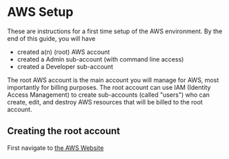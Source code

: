 # AWS Setup

These are instructions for a first time setup of the AWS environment. By the end of this guide, you will have

- created a(n) (root) AWS account
- created a Admin sub-account (with command line access)
- created a Developer sub-account

The root AWS account is the main account you will manage for AWS, most importantly for billing purposes. The root account can use IAM (Identity Access Management) to create sub-accounts (called "users") who can create, edit, and destroy AWS resources that will be billed to the root account.

## Creating the root account

First navigate to [the AWS Website](https://aws.amazon.com)
